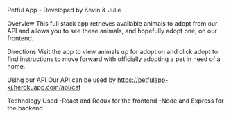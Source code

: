 Petful App - Developed by Kevin & Julie


Overview This full stack app retrieves available animals to adopt from our API and allows you to see these animals, and hopefully adopt one, on our frontend.

Directions Visit the app to view animals up for adoption and click adopt to find instructions to move forward with officially adopting a pet in need of a home.

Using our API Our API can be used by https://petfulapp-kj.herokuapp.com/api/cat

Technology Used -React and Redux for the frontend -Node and Express for the backend